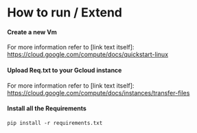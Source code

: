 # How to run / Extend

#### Create a new Vm
For more information refer to [link text itself]: https://cloud.google.com/compute/docs/quickstart-linux

#### Upload Req.txt to your Gcloud instance
For more information refer to [link text itself]: https://cloud.google.com/compute/docs/instances/transfer-files

#### Install all the Requirements
```
pip install -r requirements.txt
```